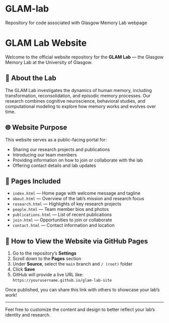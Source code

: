 # GLAM-lab
Repository for code associated with Glasgow Memory Lab webpage

# GLAM Lab Website

Welcome to the official website repository for the **GLAM Lab** — the Glasgow Memory Lab at the University of Glasgow.

## 🧠 About the Lab

The GLAM Lab investigates the dynamics of human memory, including transformation, reconsolidation, and episodic memory processes. Our research combines cognitive neuroscience, behavioral studies, and computational modeling to explore how memory works and evolves over time.

## 🌐 Website Purpose

This website serves as a public-facing portal for:
- Sharing our research projects and publications
- Introducing our team members
- Providing information on how to join or collaborate with the lab
- Offering contact details and lab updates

## 📄 Pages Included

- `index.html` — Home page with welcome message and tagline
- `about.html` — Overview of the lab’s mission and research focus
- `research.html` — Highlights of key research projects
- `people.html` — Team member bios and photos
- `publications.html` — List of recent publications
- `join.html` — Opportunities to join or collaborate
- `contact.html` — Contact information and location

## 🚀 How to View the Website via GitHub Pages

1. Go to the repository’s **Settings**
2. Scroll down to the **Pages** section
3. Under **Source**, select the `main` branch and `/ (root)` folder
4. Click **Save**
5. GitHub will provide a live URL like:  
   `https://yourusername.github.io/glam-lab-site`

Once published, you can share this link with others to showcase your lab’s work!

---

Feel free to customize the content and design to better reflect your lab’s identity and research.
